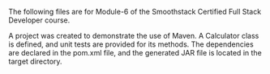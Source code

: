 The following files are for Module-6 of the Smoothstack Certified Full Stack Developer course.

A project was created to demonstrate the use of Maven. A Calculator class is defined, and unit tests are provided for its methods. The dependencies are declared in the pom.xml file, and the generated JAR file is located in the target directory.
